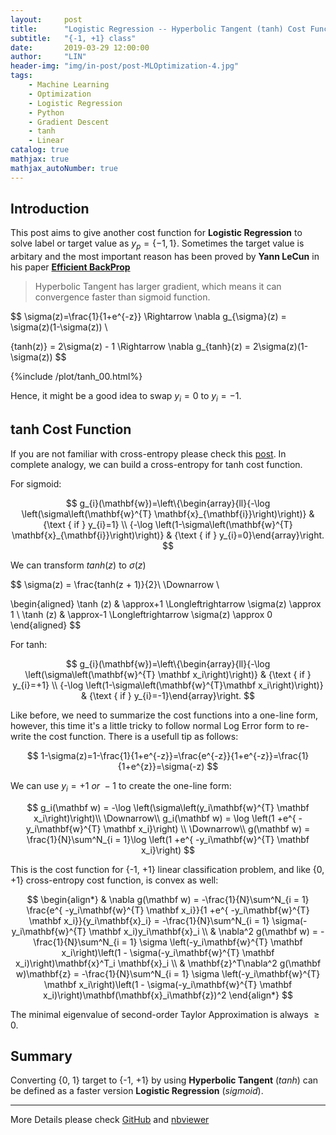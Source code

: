```yaml
---
layout:     post
title:      "Logistic Regression -- Hyperbolic Tangent (tanh) Cost Function"
subtitle:   "{-1, +1} class"
date:       2019-03-29 12:00:00
author:     "LIN"
header-img: "img/in-post/post-MLOptimization-4.jpg"
tags:
    - Machine Learning
    - Optimization
    - Logistic Regression
    - Python
    - Gradient Descent
    - tanh
    - Linear
catalog: true
mathjax: true
mathjax_autoNumber: true
---
```


## Introduction

This post aims to give another cost function for **Logistic Regression** to solve label or target value as $y_p = \{-1, 1\}$. Sometimes the target value is arbitary and the most important reason has been proved by **Yann LeCun** in his paper **[Efficient BackProp](<http://yann.lecun.com/exdb/publis/pdf/lecun-98b.pdf>)** 

> Hyperbolic Tangent has larger gradient, which means it can convergence faster than sigmoid function.


$$
 \sigma(z)=\frac{1}{1+e^{-z}}
\Rightarrow 
\nabla g_{\sigma}(z) = \sigma(z)(1-\sigma(z)) \\

{tanh(z)} = 2\sigma(z) - 1
\Rightarrow 
\nabla g_{tanh}(z) = 2\sigma(z)(1-\sigma(z))
$$


{%include /plot/tanh_00.html%}



Hence, it might be a good idea to swap $y_i  =0$ to $y_i = -1$.



## tanh Cost Function

If you are not familiar with cross-entropy please check this [post](<https://linchrisdeng.github.io/2019/03/27/Machine-Learning-Optimization-II-2/>). In complete analogy, we can build a cross-entropy for tanh cost function.

For sigmoid:


$$
g_{i}(\mathbf{w})=\left\{\begin{array}{ll}{-\log \left(\sigma\left(\mathbf{w}^{T} \mathbf{x}_{\mathbf{i}}\right)\right)} & {\text { if } y_{i}=1} \\ {-\log \left(1-\sigma\left(\mathbf{w}^{T} \mathbf{x}_{\mathbf{i}}\right)\right)} & {\text { if } y_{i}=0}\end{array}\right.
$$


We can transform $tanh(z)$ to $\sigma(z)$


$$
\sigma(z) = \frac{tanh(z + 1)}{2}\\
\Downarrow \\

\begin{aligned} \tanh (z) & \approx+1 \Longleftrightarrow \sigma(z) \approx 1 \\ \tanh (z) & \approx-1 \Longleftrightarrow \sigma(z) \approx 0 \end{aligned} 
$$


For tanh:


$$
g_{i}(\mathbf{w})=\left\{\begin{array}{ll}{-\log \left(\sigma\left(\mathbf{w}^{T} \mathbf x_i\right)\right)} & {\text { if } y_{i}=+1} \\ 
{-\log \left(1-\sigma\left(\mathbf{w}^{T}\mathbf x_i\right)\right)} & {\text { if } y_{i}=-1}\end{array}\right.
$$


Like before, we need to summarize the cost functions into a one-line form, however, this time it's a little tricky to follow normal Log Error form to re-write the cost function. There is a usefull tip as follows:


$$
1-\sigma(z)=1-\frac{1}{1+e^{-z}}=\frac{e^{-z}}{1+e^{-z}}=\frac{1}{1+e^{z}}=\sigma(-z)
$$


We can use $y_i = +1 \ or \ -1$  to create the one-line form:


$$
g_i(\mathbf w) = -\log \left(\sigma\left(y_i\mathbf{w}^{T} \mathbf x_i\right)\right)\\
\Downarrow\\
g_i(\mathbf w) = \log \left(1 +e^{ -y_i\mathbf{w}^{T} \mathbf x_i}\right) \\
\Downarrow\\
g(\mathbf w) = \frac{1}{N}\sum^N_{i = 1}\log \left(1 +e^{ -y_i\mathbf{w}^{T} \mathbf x_i}\right)
$$


 This is the cost function for {-1, +1} linear classification problem, and like {0, +1} cross-entropy cost function, is convex as well:


$$
\begin{align*} 
& \nabla g(\mathbf w) = -\frac{1}{N}\sum^N_{i = 1} \frac{e^{ -y_i\mathbf{w}^{T} \mathbf x_i}}{1 +e^{ -y_i\mathbf{w}^{T} \mathbf x_i}}{y_i\mathbf{x}_i} = -\frac{1}{N}\sum^N_{i = 1} \sigma(-y_i\mathbf{w}^{T} \mathbf x_i)y_i\mathbf{x}_i
\\
& \nabla^2 g(\mathbf w) = -\frac{1}{N}\sum^N_{i = 1} \sigma \left(-y_i\mathbf{w}^{T} \mathbf x_i\right)\left(1 - \sigma(-y_i\mathbf{w}^{T} \mathbf x_i)\right)\mathbf{x}^T_i \mathbf{x}_i 
\\
& \mathbf{z}^T\nabla^2 g(\mathbf w)\mathbf{z} = -\frac{1}{N}\sum^N_{i = 1} \sigma \left(-y_i\mathbf{w}^{T} \mathbf x_i\right)\left(1 - \sigma(-y_i\mathbf{w}^{T} \mathbf x_i)\right)\mathbf(\mathbf{x}_i\mathbf{z})^2
\end{align*}
$$


The minimal eigenvalue of second-order Taylor Approximation is always  $\geq 0$.



## Summary

Converting {0, 1} target to  {-1, +1} by using **Hyperbolic Tangent** (*tanh*) can be defined as a faster version **Logistic Regression** (*sigmoid*). 



-----

More Details please check [GitHub](<https://github.com/linchrisdeng/ML_post/tree/master/ML_03_tanh>) and [nbviewer](<https://nbviewer.jupyter.org/github/linchrisdeng/ML_post/blob/master/ML_03_tanh/Logit_tanh.ipynb>) 